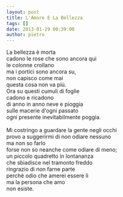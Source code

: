 ```yaml
---
layout: post
title: L'Amore E La Bellezza
tags: []
date: 2013-01-29 00:39:00
author: pietro
---
```

La bellezza è morta<br/>cadono le rose che sono ancora qui<br/>le colonne crollano<br/>ma i portici sono ancora su,<br/>non capisco come mai<br/>questa cosa non va più.<br/>Ora su questi cumuli di foglie<br/>cadono e ricadono<br/>di anno in anno neve e pioggia<br/>sulle macerie d'ogni passato<br/>ogni presente inevitabilmente poggia.<br/><br/>Mi costringo a guardare la gente negli occhi<br/>provo a suggerirmi di non odiare nessuno<br/>ma non so farlo<br/>forse non so neanche come odiare di meno;<br/>un piccolo quadretto in lontananza<br/>che sbiadisce nel tramonto freddo<br/>ringrazio di non farne parte<br/>perché odio che amerei essere lì<br/>ma la persona che amo<br/>non esiste.
